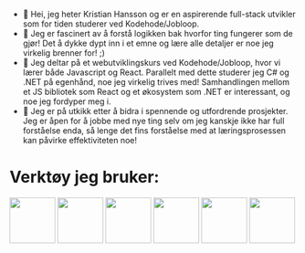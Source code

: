 - 👋 Hei, jeg heter Kristian Hansson og er en aspirerende full-stack utvikler som for tiden studerer ved Kodehode/Jobloop.
- 👀 Jeg er fascinert av å forstå logikken bak hvorfor ting fungerer som de gjør! Det å dykke dypt inn i et emne og lære alle detaljer er noe jeg virkelig brenner for! ;)
- 🌱 Jeg deltar på et webutviklingskurs ved Kodehode/Jobloop, hvor vi lærer både Javascript og React. Parallelt med dette studerer jeg C# og .NET på egenhånd, noe jeg virkelig trives med! Samhandlingen mellom et JS bibliotek som React og et økosystem som .NET er interessant, og noe jeg fordyper meg i.
- 💞️ Jeg er på utkikk etter å bidra i spennende og utfordrende prosjekter. Jeg er åpen for å jobbe med nye ting selv om jeg kanskje ikke har full forståelse enda, så lenge det fins forståelse med at læringsprosessen kan påvirke effektiviteten noe!

<h1>Verktøy jeg bruker:</h1>
<div>
  <img src="https://cdn.jsdelivr.net/gh/devicons/devicon@latest/icons/csharp/csharp-original.svg" width=80px align="center" />
  <img src="https://cdn.jsdelivr.net/gh/devicons/devicon@latest/icons/dotnetcore/dotnetcore-original.svg"  width=80px align="center" />
  <img src="https://cdn.jsdelivr.net/gh/devicons/devicon@latest/icons/javascript/javascript-original.svg" width=80px align="center" />
  <img src="https://cdn.jsdelivr.net/gh/devicons/devicon@latest/icons/react/react-original-wordmark.svg" width=80px align="center" />
  <img src="https://cdn.jsdelivr.net/gh/devicons/devicon@latest/icons/figma/figma-original.svg" width=80px align="center" />
  <img src="https://cdn.jsdelivr.net/gh/devicons/devicon@latest/icons/git/git-original.svg" width=80px align="center" />
</div>


<!---
KristianB09/KristianB09 is a ✨ special ✨ repository because its `README.md` (this file) appears on your GitHub profile.
You can click the Preview link to take a look at your changes.
--->
